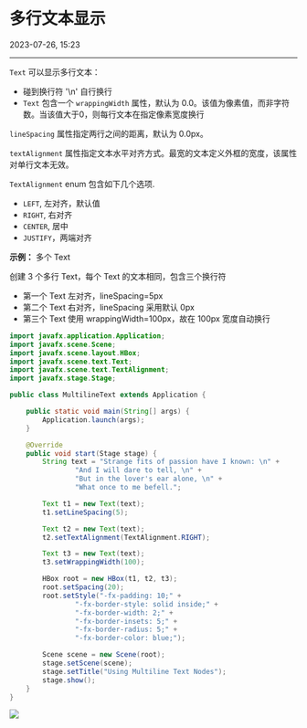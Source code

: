 # 多行文本显示

2023-07-26, 15:23
****
`Text` 可以显示多行文本：

- 碰到换行符 '\n' 自行换行
- `Text` 包含一个 `wrappingWidth` 属性，默认为 0.0。该值为像素值，而非字符数。当该值大于0，则每行文本在指定像素宽度换行

`lineSpacing` 属性指定两行之间的距离，默认为 0.0px。

`textAlignment` 属性指定文本水平对齐方式。最宽的文本定义外框的宽度，该属性对单行文本无效。

`TextAlignment` enum 包含如下几个选项.

- `LEFT`, 左对齐，默认值
- `RIGHT`, 右对齐
- `CENTER`, 居中
- `JUSTIFY`，两端对齐

**示例：** 多个 Text

创建 3 个多行 Text，每个 Text 的文本相同，包含三个换行符

- 第一个 Text 左对齐，lineSpacing=5px
- 第二个 Text 右对齐，lineSpacing 采用默认 0px
- 第三个 Text 使用 wrappingWidth=100px，故在 100px 宽度自动换行

```java
import javafx.application.Application;
import javafx.scene.Scene;
import javafx.scene.layout.HBox;
import javafx.scene.text.Text;
import javafx.scene.text.TextAlignment;
import javafx.stage.Stage;

public class MultilineText extends Application {

    public static void main(String[] args) {
        Application.launch(args);
    }

    @Override
    public void start(Stage stage) {
        String text = "Strange fits of passion have I known: \n" +
                "And I will dare to tell, \n" +
                "But in the lover's ear alone, \n" +
                "What once to me befell.";

        Text t1 = new Text(text);
        t1.setLineSpacing(5);

        Text t2 = new Text(text);
        t2.setTextAlignment(TextAlignment.RIGHT);

        Text t3 = new Text(text);
        t3.setWrappingWidth(100);

        HBox root = new HBox(t1, t2, t3);
        root.setSpacing(20);
        root.setStyle("-fx-padding: 10;" +
                "-fx-border-style: solid inside;" +
                "-fx-border-width: 2;" +
                "-fx-border-insets: 5;" +
                "-fx-border-radius: 5;" +
                "-fx-border-color: blue;");

        Scene scene = new Scene(root);
        stage.setScene(scene);
        stage.setTitle("Using Multiline Text Nodes");
        stage.show();
    }
}
```

![](Pasted%20image%2020230726152313.png)

